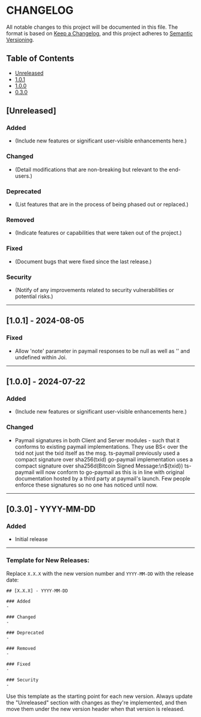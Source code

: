 # CHANGELOG

All notable changes to this project will be documented in this file. The format is based on [Keep a Changelog](https://keepachangelog.com/en/1.0.0/), and this project adheres to [Semantic Versioning](https://semver.org/spec/v2.0.0.html).

## Table of Contents

- [Unreleased](#unreleased)
- [1.0.1](#101---2024-08-05)
- [1.0.0](#030---2024-07-22)
- [0.3.0](#020)

## [Unreleased]

### Added
- (Include new features or significant user-visible enhancements here.)

### Changed
- (Detail modifications that are non-breaking but relevant to the end-users.)

### Deprecated
- (List features that are in the process of being phased out or replaced.)

### Removed
- (Indicate features or capabilities that were taken out of the project.)

### Fixed
- (Document bugs that were fixed since the last release.)

### Security
- (Notify of any improvements related to security vulnerabilities or potential risks.)

---

## [1.0.1] - 2024-08-05

### Fixed
- Allow 'note' parameter in paymail responses to be null as well as '' and undefined within Joi.

---

## [1.0.0] - 2024-07-22

### Added
- (Include new features or significant user-visible enhancements here.)

### Changed
- Paymail signatures in both Client and Server modules - such that it conforms to existing paymail implementations. They use BS< over the txid not just the txid itself as the msg.
ts-paymail previously used a compact signature over sha256(txid)
go-paymail implementation uses a compact signature over sha256d(Bitcoin Signed Message:\n${txid})
ts-paymail will now conform to go-paymail as this is in line with original documentation hosted by a third party at paymail's launch.
Few people enforce these signatures so no one has noticed until now.

---

## [0.3.0] - YYYY-MM-DD

### Added
- Initial release

---

### Template for New Releases:

Replace `X.X.X` with the new version number and `YYYY-MM-DD` with the release date:

```
## [X.X.X] - YYYY-MM-DD

### Added
- 

### Changed
- 

### Deprecated
- 

### Removed
- 

### Fixed
- 

### Security
- 
```

Use this template as the starting point for each new version. Always update the "Unreleased" section with changes as they're implemented, and then move them under the new version header when that version is released.